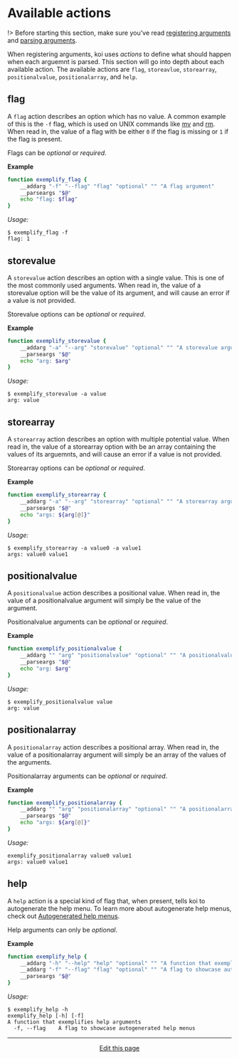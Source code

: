 # Available actions
!> Before starting this section, make sure you've read [registering arguments](/registering_arguments) and [parsing arguments](/parsing_arguments).

When registering arguments, koi uses _actions_ to define what should happen when each arguemnt is parsed. This section will go into depth about each available action. The available actions are `flag`, `storeavlue`, `storearray`, `positionalvalue`, `positionalarray`, and `help`.

## flag
A `flag` action describes an option which has no value. A common example of this is the `-f` flag, which is used on UNIX commands like [mv](http://man7.org/linux/man-pages/man1/mv.1p.html) and [rm](http://man7.org/linux/man-pages/man1/rm.1p.html). When read in, the value of a flag with be either `0` if the flag is missing or `1` if the flag is present.

Flags can be _optional_ or _required_.

**Example**
```bash
function exemplify_flag {
	__addarg "-f" "--flag" "flag" "optional" "" "A flag argument"
	__parseargs "$@"
	echo "flag: $flag"
}
```
_Usage:_
```
$ exemplify_flag -f
flag: 1
```

## storevalue
A `storevalue` action describes an option with a single value. This is one of the most commonly used arguments. When read in, the value of a storevalue option will be the value of its argument, and will cause an error if a value is not provided.

Storevalue options can be _optional_ or _required_.

**Example**
```bash
function exemplify_storevalue {
	__addarg "-a" "--arg" "storevalue" "optional" "" "A storevalue argument"
	__parseargs "$@"
	echo "arg: $arg"
}
```
_Usage:_
```
$ exemplify_storevalue -a value
arg: value
```

## storearray
A `storearray` action describes an option with multiple potential value. When read in, the value of a storearray option with be an array containing the values of its arguemnts, and will cause an error if a value is not provided.

Storearray options can be _optional_ or _required_.

**Example**
```bash
function exemplify_storearray {
	__addarg "-a" "--arg" "storearray" "optional" "" "A storearray argument"
	__parseargs "$@"
	echo "args: ${arg[@]}"
}
```
_Usage:_
```
$ exemplify_storearray -a value0 -a value1
args: value0 value1
```

## positionalvalue
A `positionalvalue` action describes a positional value. When read in, the value of a positionalvalue argument will simply be the value of the argument.

Positionalvalue arguments can be _optional_ or _required_.

**Example**
```bash
function exemplify_positionalvalue {
	__addarg "" "arg" "positionalvalue" "optional" "" "A positionalvalue argument"
	__parseargs "$@"
	echo "arg: $arg"
}
```
_Usage:_
```
$ exemplify_positionalvalue value
arg: value
```

## positionalarray
A `positionalarray` action describes a positional array. When read in, the value of a positionalarray argument will simply be an array of the values of the arguments.

Positionalarray arguments can be _optional_ or _required_.

**Example**
```bash
function exemplify_positionalarray {
	__addarg "" "arg" "positionalarray" "optional" "" "A positionalarray argument"
	__parseargs "$@"
	echo "args: ${arg[@]}"
}
```
_Usage:_
```
exemplify_positionalarray value0 value1
args: value0 value1
```

## help
A `help` action is a special kind of flag that, when present, tells koi to autogenerate the help menu. To learn more about autogenerate help menus, check out [Autogenerated help menus](/autogenerated_help_menus).

Help arguments can only be _optional_.

**Example**
```bash
function exemplify_help {
	__addarg "-h" "--help" "help" "optional" "" "A function that exemplifies help arguments"
	__addarg "-f" "--flag" "flag" "optional" "" "A flag to showcase autogenerated help menus"
	__parseargs "$@"
}
```
_Usage:_
```
$ exemplify_help -h
exemplify_help [-h] [-f]
A function that exemplifies help arguments
  -f, --flag    A flag to showcase autogenerated help menus
```

<hr>
<div style="text-align:center">
	<a class="edit-link" href="https://github.com/wcarhart/docs/blob/master/docs/koi/available_actions.md" target="_blank"><i class="fas fa-edit"></i> Edit this page</a>
</div>